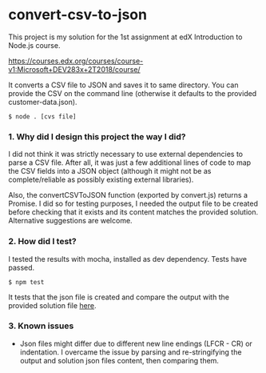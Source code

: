 convert-csv-to-json
=====

This project is my solution for the 1st assignment at edX Introduction to Node.js course.

https://courses.edx.org/courses/course-v1:Microsoft+DEV283x+2T2018/course/

It converts a CSV file to JSON and saves it to same directory. 
You can provide the CSV on the command line (otherwise it defaults to the provided customer-data.json).

```
$ node . [cvs file]
```

### 1. Why did I design this project the way I did?

I did not think it was strictly necessary to use external dependencies to parse a CSV file. 
After all, it was just a few additional lines of code to map the CSV fields into a JSON object (although it might not be as complete/reliable as possibly existing external libraries). 

Also, the convertCSVToJSON function (exported by convert.js) returns a Promise. I did so for testing purposes, I needed the output file to be created before checking that it exists and its content matches the provided solution. Alternative suggestions are welcome. 

### 2. How did I test?

I tested the results with mocha, installed as dev dependency. Tests have passed. 

```
$ npm test
```

It tests that the json file is created and compare the output with the provided solution file [here](https://prod-edxapp.edx-cdn.org/assets/courseware/v1/49802b4bc23bb76c0a1eb9bff4178d55/asset-v1:Microsoft+DEV283x+2T2018+type@asset+block/customer-data-solution.json).

### 3. Known issues

 * Json files might differ due to different new line endings (LFCR - CR) or indentation. I overcame the issue by parsing and re-stringifying the output and solution json files content, then comparing them.
 